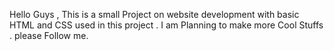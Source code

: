 Hello Guys , This is a small Project on website development with basic HTML and CSS used in this project . I am Planning to make more Cool Stuffs . please Follow me.
